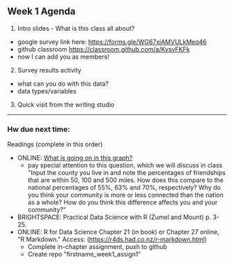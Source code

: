 ## Week 1 Agenda

1. Intro slides - What is this class all about?

  - google survey link here: https://forms.gle/WG67xiAMVULkMeq46
  - github classroom https://classroom.github.com/a/KvsvFKFk
  - now I can add you as members!

2. Survey results activity

- what can you do with this data?
- data types/variables

3. Quick visit from the writing studio

---

### Hw due next time:

Readings (complete in this order)

- ONLINE: [What is going on in this graph?](https://www.nytimes.com/2019/01/03/learning/whats-going-on-in-this-graph-jan-9-2019.html)
  + pay special attention to this question, which we will discuss in class "Input the county you live in and note the percentages of friendships that are within 50, 100 and 500 miles. How does this compare to the national percentages of 55%, 63% and 70%, respectively? Why do you think your community is more or less connected than the nation as a whole? How do you think this difference affects you and your community?"
- BRIGHTSPACE: Practical Data Science with R (Zumel and Mount) p. 3-25.
- ONLINE: R for Data Science Chapter 21 (in book) or Chapter 27 online, "R Markdown." Access: (https://r4ds.had.co.nz/r-markdown.html)
  + Complete in-chapter assignment, push to github
  + Create repo "firstname_week1_assign1"
